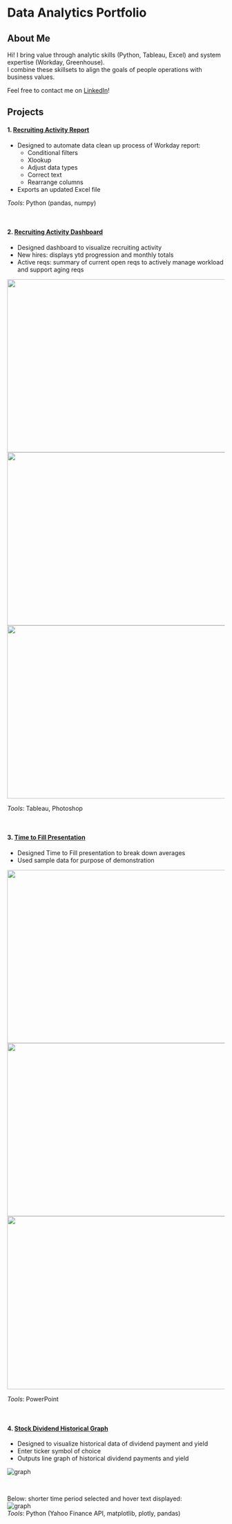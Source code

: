 # Data Analytics Portfolio  
  
## About Me  
Hi! I bring value through analytic skills (Python, Tableau, Excel) and system expertise (Workday, Greenhouse).  
I combine these skillsets to align the goals of people operations with business values.  
  
Feel free to contact me on [LinkedIn](https://www.linkedin.com/in/leoykim/)!  

## Projects
#### 1. [Recruiting Activity Report](https://github.com/leoykim/TA-Jobs-Summary-Workday-Cleanup)  
* Designed to automate data clean up process of Workday report:
  * Conditional filters
  * Xlookup
  * Adjust data types
  * Correct text
  * Rearrange columns
* Exports an updated Excel file
  
*Tools*: Python (pandas, numpy)  
  
<br/>  
  
#### 2. [Recruiting Activity Dashboard](https://public.tableau.com/app/profile/leo7559/viz/RecruitingActivity/dashmain?publish=yes)  
* Designed dashboard to visualize recruiting activity
* New hires: displays ytd progression and monthly totals
* Active reqs: summary of current open reqs to actively manage workload and support aging reqs
  
<img src="https://i.imgur.com/NPlOFJg.png" width="712" height="400">  
<img src="https://i.imgur.com/ie5Gg9B.png" width="712" height="400">  
<img src="https://i.imgur.com/LBmZca2.png" width="712" height="400">  
  
*Tools*: Tableau, Photoshop  
  
<br/>  

#### 3. [Time to Fill Presentation](https://drive.google.com/file/d/1oW8zNvqjA3vcHGeMSSgQuQgbrrjMBImZ/view?usp=sharing)  
* Designed Time to Fill presentation to break down averages
* Used sample data for purpose of demonstration
  
<img src="https://i.imgur.com/EEhrdJi.png" width="712" height="400">  
<img src="https://imgur.com/tCdaiva.png" width="712" height="400">
<img src="https://imgur.com/zuibl5N.png" width="712" height="400">

*Tools*: PowerPoint  
  
<br/>  

#### 4. [Stock Dividend Historical Graph](https://github.com/leoykim/yahoo-finance-dividend-analysis)   
* Designed to visualize historical data of dividend payment and yield
* Enter ticker symbol of choice
* Outputs line graph of historical dividend payments and yield 

![graph](graph-dividend-.png)

<br/>  

Below: shorter time period selected and hover text displayed:  
![graph](graph-dividend-zoom-and-hover.png)  
*Tools*: Python (Yahoo Finance API, matplotlib, plotly, pandas) 
 
<br/>  
  
